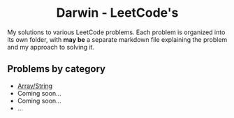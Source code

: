 <h1 style="text-align: center;">Darwin - LeetCode's</h1>

<p>My solutions to various LeetCode problems. Each problem is organized into its own folder, with <strong>may be</strong> a separate markdown file explaining the problem and my approach to solving it.</p>

<h2>Problems by category</h2>

<ul>
    <li><a href="./Array-String/">Array/String</a></li>
    <li>Coming soon...</li>
    <li>Coming soon...</li>
    <li>...</li>
</ul>